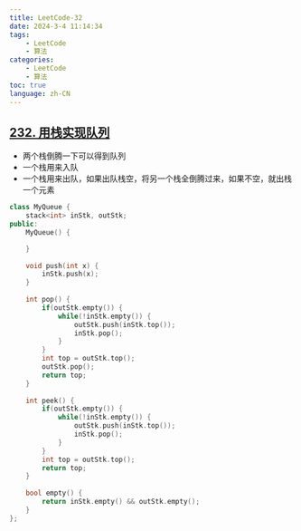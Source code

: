 ```yaml
---
title: LeetCode-32
date: 2024-3-4 11:14:34
tags: 
    - LeetCode
    - 算法
categories: 
    - LeetCode
    - 算法
toc: true
language: zh-CN
---
```


## [232. 用栈实现队列](https://leetcode.cn/problems/implement-queue-using-stacks/description/)
- 两个栈倒腾一下可以得到队列
- 一个栈用来入队
- 一个栈用来出队，如果出队栈空，将另一个栈全倒腾过来，如果不空，就出栈一个元素

```c++
class MyQueue {
    stack<int> inStk, outStk;
public:
    MyQueue() {

    }
    
    void push(int x) {
        inStk.push(x);
    }
    
    int pop() {
        if(outStk.empty()) {
            while(!inStk.empty()) {
                outStk.push(inStk.top());
                inStk.pop();
            }
        }
        int top = outStk.top();
        outStk.pop();
        return top;
    }
    
    int peek() {
        if(outStk.empty()) {
            while(!inStk.empty()) {
                outStk.push(inStk.top());
                inStk.pop();
            }
        }
        int top = outStk.top();
        return top;
    }
    
    bool empty() {
        return inStk.empty() && outStk.empty();
    }
};
```